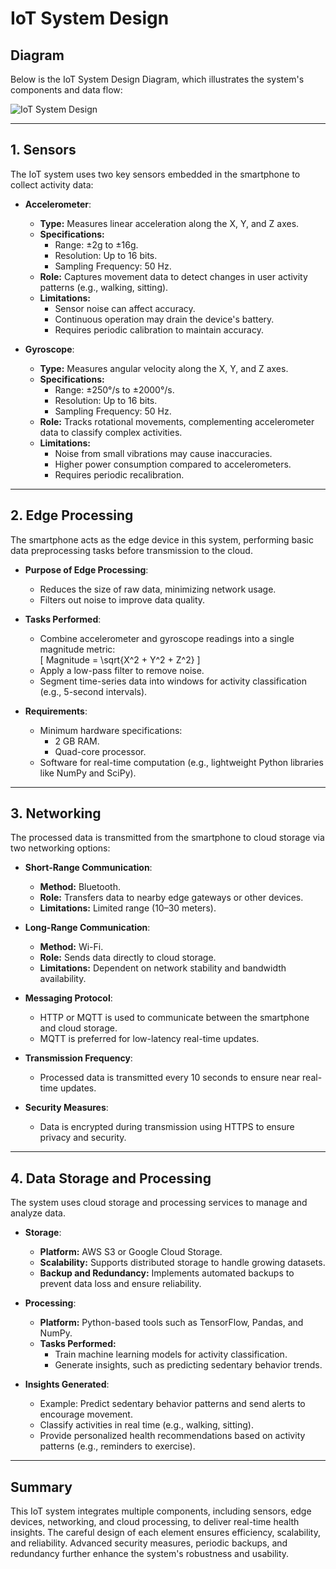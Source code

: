 # IoT System Design

## Diagram
Below is the IoT System Design Diagram, which illustrates the system's components and data flow:

![IoT System Design](docs/IoT_System_Design_Diagram.png)

---

## 1. Sensors
The IoT system uses two key sensors embedded in the smartphone to collect activity data:

- **Accelerometer**:
  - **Type:** Measures linear acceleration along the X, Y, and Z axes.
  - **Specifications:**
    - Range: ±2g to ±16g.
    - Resolution: Up to 16 bits.
    - Sampling Frequency: 50 Hz.
  - **Role:** Captures movement data to detect changes in user activity patterns (e.g., walking, sitting).
  - **Limitations:**
    - Sensor noise can affect accuracy.
    - Continuous operation may drain the device's battery.
    - Requires periodic calibration to maintain accuracy.

- **Gyroscope**:
  - **Type:** Measures angular velocity along the X, Y, and Z axes.
  - **Specifications:**
    - Range: ±250°/s to ±2000°/s.
    - Resolution: Up to 16 bits.
    - Sampling Frequency: 50 Hz.
  - **Role:** Tracks rotational movements, complementing accelerometer data to classify complex activities.
  - **Limitations:**
    - Noise from small vibrations may cause inaccuracies.
    - Higher power consumption compared to accelerometers.
    - Requires periodic recalibration.

---

## 2. Edge Processing
The smartphone acts as the edge device in this system, performing basic data preprocessing tasks before transmission to the cloud.

- **Purpose of Edge Processing**:
  - Reduces the size of raw data, minimizing network usage.
  - Filters out noise to improve data quality.

- **Tasks Performed**:
  - Combine accelerometer and gyroscope readings into a single magnitude metric:  
    \[
    Magnitude = \sqrt{X^2 + Y^2 + Z^2}
    \]
  - Apply a low-pass filter to remove noise.
  - Segment time-series data into windows for activity classification (e.g., 5-second intervals).

- **Requirements**:
  - Minimum hardware specifications:
    - 2 GB RAM.
    - Quad-core processor.
  - Software for real-time computation (e.g., lightweight Python libraries like NumPy and SciPy).

---

## 3. Networking
The processed data is transmitted from the smartphone to cloud storage via two networking options:

- **Short-Range Communication**:
  - **Method:** Bluetooth.
  - **Role:** Transfers data to nearby edge gateways or other devices.
  - **Limitations:** Limited range (10–30 meters).

- **Long-Range Communication**:
  - **Method:** Wi-Fi.
  - **Role:** Sends data directly to cloud storage.
  - **Limitations:** Dependent on network stability and bandwidth availability.

- **Messaging Protocol**:
  - HTTP or MQTT is used to communicate between the smartphone and cloud storage.
  - MQTT is preferred for low-latency real-time updates.

- **Transmission Frequency**:
  - Processed data is transmitted every 10 seconds to ensure near real-time updates.

- **Security Measures**:
  - Data is encrypted during transmission using HTTPS to ensure privacy and security.

---

## 4. Data Storage and Processing
The system uses cloud storage and processing services to manage and analyze data.

- **Storage**:
  - **Platform:** AWS S3 or Google Cloud Storage.
  - **Scalability:** Supports distributed storage to handle growing datasets.
  - **Backup and Redundancy:** Implements automated backups to prevent data loss and ensure reliability.

- **Processing**:
  - **Platform:** Python-based tools such as TensorFlow, Pandas, and NumPy.
  - **Tasks Performed:**
    - Train machine learning models for activity classification.
    - Generate insights, such as predicting sedentary behavior trends.

- **Insights Generated**:
  - Example: Predict sedentary behavior patterns and send alerts to encourage movement.
  - Classify activities in real time (e.g., walking, sitting).
  - Provide personalized health recommendations based on activity patterns (e.g., reminders to exercise).

---

## Summary
This IoT system integrates multiple components, including sensors, edge devices, networking, and cloud processing, to deliver real-time health insights. The careful design of each element ensures efficiency, scalability, and reliability. Advanced security measures, periodic backups, and redundancy further enhance the system's robustness and usability.
